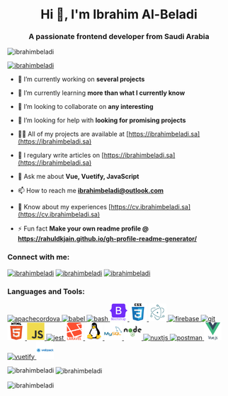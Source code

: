 <h1 align="center">Hi 👋, I'm Ibrahim Al-Beladi</h1>
<h3 align="center">A passionate frontend developer from Saudi Arabia</h3>

<p align="left"> <img src="https://komarev.com/ghpvc/?username=ibrahimbeladi&label=Profile%20views&color=0e75b6&style=flat" alt="ibrahimbeladi" /> </p>

<p align="left"> <a href="https://github.com/ryo-ma/github-profile-trophy"><img src="https://github-profile-trophy.vercel.app/?username=ibrahimbeladi&column=3&margin-w=15&margin-h=15" alt="ibrahimbeladi" /></a> </p>

- 🔭 I’m currently working on **several projects**

- 🌱 I’m currently learning **more than what I currently know**

- 👯 I’m looking to collaborate on **any interesting**

- 🤝 I’m looking for help with **looking for promising projects**

- 👨‍💻 All of my projects are available at [https://ibrahimbeladi.sa](https://ibrahimbeladi.sa)

- 📝 I regulary write articles on [https://ibrahimbeladi.sa](https://ibrahimbeladi.sa)

- 💬 Ask me about **Vue, Vuetify, JavaScript**

- 📫 How to reach me **ibrahimbeladi@outlook.com**

- 📄 Know about my experiences [https://cv.ibrahimbeladi.sa](https://cv.ibrahimbeladi.sa)

- ⚡ Fun fact **Make your own readme profile @ https://rahuldkjain.github.io/gh-profile-readme-generator/**

<h3 align="left">Connect with me:</h3>
<p align="left">
<a href="https://linkedin.com/in/ibrahimbeladi" target="blank"><img align="center" src="https://cdn.jsdelivr.net/npm/simple-icons@3.0.1/icons/linkedin.svg" alt="ibrahimbeladi" height="30" width="40" /></a>
<a href="https://stackoverflow.com/users/ibrahimbeladi" target="blank"><img align="center" src="https://cdn.jsdelivr.net/npm/simple-icons@3.0.1/icons/stackoverflow.svg" alt="ibrahimbeladi" height="30" width="40" /></a>
<a href="https://www.hackerrank.com/ibrahimbeladi" target="blank"><img align="center" src="https://cdn.jsdelivr.net/npm/simple-icons@3.0.1/icons/hackerrank.svg" alt="ibrahimbeladi" height="30" width="40" /></a>
</p>

<h3 align="left">Languages and Tools:</h3>
<p align="left"> <a href="https://cordova.apache.org/" target="_blank"> <img src="https://www.vectorlogo.zone/logos/apache_cordova/apache_cordova-icon.svg" alt="apachecordova" width="40" height="40"/> </a> <a href="https://babeljs.io/" target="_blank"> <img src="https://www.vectorlogo.zone/logos/babeljs/babeljs-icon.svg" alt="babel" width="40" height="40"/> </a> <a href="https://www.gnu.org/software/bash/" target="_blank"> <img src="https://www.vectorlogo.zone/logos/gnu_bash/gnu_bash-icon.svg" alt="bash" width="40" height="40"/> </a> <a href="https://getbootstrap.com" target="_blank"> <img src="https://raw.githubusercontent.com/devicons/devicon/master/icons/bootstrap/bootstrap-plain-wordmark.svg" alt="bootstrap" width="40" height="40"/> </a> <a href="https://www.w3schools.com/css/" target="_blank"> <img src="https://raw.githubusercontent.com/devicons/devicon/master/icons/css3/css3-original-wordmark.svg" alt="css3" width="40" height="40"/> </a> <a href="https://www.electronjs.org" target="_blank"> <img src="https://raw.githubusercontent.com/devicons/devicon/master/icons/electron/electron-original.svg" alt="electron" width="40" height="40"/> </a> <a href="https://firebase.google.com/" target="_blank"> <img src="https://www.vectorlogo.zone/logos/firebase/firebase-icon.svg" alt="firebase" width="40" height="40"/> </a> <a href="https://git-scm.com/" target="_blank"> <img src="https://www.vectorlogo.zone/logos/git-scm/git-scm-icon.svg" alt="git" width="40" height="40"/> </a> <a href="https://www.w3.org/html/" target="_blank"> <img src="https://raw.githubusercontent.com/devicons/devicon/master/icons/html5/html5-original-wordmark.svg" alt="html5" width="40" height="40"/> </a> <a href="https://developer.mozilla.org/en-US/docs/Web/JavaScript" target="_blank"> <img src="https://raw.githubusercontent.com/devicons/devicon/master/icons/javascript/javascript-original.svg" alt="javascript" width="40" height="40"/> </a> <a href="https://jestjs.io" target="_blank"> <img src="https://www.vectorlogo.zone/logos/jestjsio/jestjsio-icon.svg" alt="jest" width="40" height="40"/> </a> <a href="https://laravel.com/" target="_blank"> <img src="https://raw.githubusercontent.com/devicons/devicon/master/icons/laravel/laravel-plain-wordmark.svg" alt="laravel" width="40" height="40"/> </a> <a href="https://www.linux.org/" target="_blank"> <img src="https://raw.githubusercontent.com/devicons/devicon/master/icons/linux/linux-original.svg" alt="linux" width="40" height="40"/> </a> <a href="https://www.mysql.com/" target="_blank"> <img src="https://raw.githubusercontent.com/devicons/devicon/master/icons/mysql/mysql-original-wordmark.svg" alt="mysql" width="40" height="40"/> </a> <a href="https://nodejs.org" target="_blank"> <img src="https://raw.githubusercontent.com/devicons/devicon/master/icons/nodejs/nodejs-original-wordmark.svg" alt="nodejs" width="40" height="40"/> </a> <a href="https://nuxtjs.org/" target="_blank"> <img src="https://www.vectorlogo.zone/logos/nuxtjs/nuxtjs-icon.svg" alt="nuxtjs" width="40" height="40"/> </a> <a href="https://postman.com" target="_blank"> <img src="https://www.vectorlogo.zone/logos/getpostman/getpostman-icon.svg" alt="postman" width="40" height="40"/> </a> <a href="https://vuejs.org/" target="_blank"> <img src="https://raw.githubusercontent.com/devicons/devicon/master/icons/vuejs/vuejs-original-wordmark.svg" alt="vuejs" width="40" height="40"/> </a> <a href="https://vuetifyjs.com/en/" target="_blank"> <img src="https://bestofjs.org/logos/vuetify.svg" alt="vuetify" width="40" height="40"/> </a> <a href="https://webpack.js.org" target="_blank"> <img src="https://raw.githubusercontent.com/devicons/devicon/d00d0969292a6569d45b06d3f350f463a0107b0d/icons/webpack/webpack-original-wordmark.svg" alt="webpack" width="40" height="40"/> </a> </p>
<p><img align="left" src="https://github-readme-stats.vercel.app/api/top-langs?username=ibrahimbeladi&show_icons=true&locale=en&layout=compact" alt="ibrahimbeladi" /></p>

<p>&nbsp;<img align="center" src="https://github-readme-stats.vercel.app/api?username=ibrahimbeladi&show_icons=true&locale=en" alt="ibrahimbeladi" /></p>

<p><img align="center" src="https://github-readme-streak-stats.herokuapp.com/?user=ibrahimbeladi&" alt="ibrahimbeladi" /></p>
